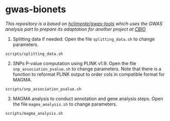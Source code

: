 # gwas-bionets
_This repository is a based on [hclimente/gwas-tools](https://github.com/hclimente/gwas-tools) which uses the GWAS analysis part to prepare its adaptation for another project at [CBIO](https://cbio.mines-paristech.fr/)_

1. Splitting data if needed. Open the file `splitting_data.sh` to change parameters.

`scripts/splitting_data.sh`

2. SNPs P-value computation using PLINK v1.9. Open the file `snp_association_pvalue.sh` to change parameters. Note that there is a function to reformat PLINK output to order cols in compatible format for MAGMA.

`scripts/snp_association_pvalue.sh`

3. MAGMA analysis to conduct annotation and gene analysis steps. Open the file `magma_analysis.sh` to change parameters.

`scripts/magma_analysis.sh`
